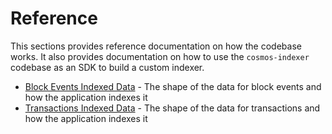 # Reference

This sections provides reference documentation on how the codebase works. It also provides documentation on how to use the `cosmos-indexer` codebase as an SDK to build a custom indexer.

* [Block Events Indexed Data](./block_events_indexed_data.md) - The shape of the data for block events and how the application indexes it
* [Transactions Indexed Data](./transactions_indexed_data.md) - The shape of the data for transactions and how the application indexes it
